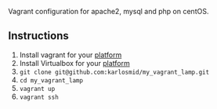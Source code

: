 Vagrant configuration for apache2, mysql and php on centOS.

## Instructions  

1. Install vagrant for your [platform](http://docs.vagrantup.com/v2/installation/)  
2. Install Virtualbox for your [platform](http://www.virtualbox.org/)  
3. `git clone git@github.com:karlosmid/my_vagrant_lamp.git`  
4. `cd my_vagrant_lamp`  
5. `vagrant up`  
6. `vagrant ssh`  
